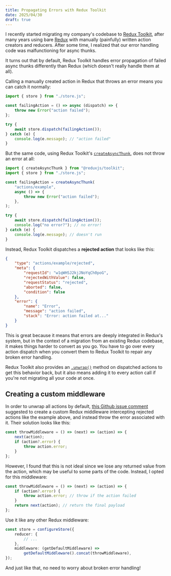 ```yaml
---
title: Propagating Errors with Redux Toolkit
date: 2025/04/30
draft: true
---
```


I recently started migrating my company's codebase to [Redux Toolkit](https://redux-toolkit.js.org/), after many years using bare [Redux](https://redux.js.org/) with manually (painfully) written action creators and reducers. After some time, I realized that our error handling code was malfunctioning for async thunks.

It turns out that by default, Redux Toolkit handles error propagation of failed async thunks differently than Redux (which doesn't really handle them at all).

Calling a manually created action in Redux that throws an error means you can catch it normally:

```js
import { store } from "./store.js";

const failingAction = () => async (dispatch) => {
	throw new Error("action failed");
};

try {
	await store.dispatch(failingAction());
} catch (e) {
	console.log(e.message); // "action failed"
}
```

But the same code, using Redux Toolkit's [`createAsyncThunk`](https://redux-toolkit.js.org/api/createAsyncThunk), does not throw an error at all:

```js
import { createAsyncThunk } from "@reduxjs/toolkit";
import { store } from "./store.js";

const failingAction = createAsyncThunk(
	"actions/example",
	async () => {
		throw new Error("action failed");
	},
);

try {
	await store.dispatch(failingAction());
	console.log("no error?"); // no error!
} catch (e) {
	console.log(e.message); // doesn't run
}
```

Instead, Redux Toolkit dispatches a **rejected action** that looks like this:

```json
{
	"type": "actions/example/rejected",
	"meta": {
		"requestId": "w1qWHSJ2kjJNoYqCh0poG",
		"rejectedWithValue": false,
		"requestStatus": "rejected",
		"aborted": false,
		"condition": false
	},
	"error": {
		"name": "Error",
		"message": "action failed",
		"stack": "Error: action failed at..."
	}
}
```

This is great because it means that errors are deeply integrated in Redux's system, but in the context of a migration from an existing Redux codebase, it makes things harder to convert as you go. You have to go over every action dispatch when you convert them to Redux Toolkit to repair any broken error handling.

Redux Toolkit also provides an [`.unwrap()`](https://redux-toolkit.js.org/api/createAsyncThunk#unwrapping-result-actions) method on dispatched actions to get this behavior back, but it also means adding it to every action call if you're not migrating all your code at once.

## Creating a custom middleware

In order to unwrap all actions by default, [this Github issue comment](https://github.com/reduxjs/redux-toolkit/issues/910#issuecomment-801211740) suggested to create a custom Redux middleware intercepting rejected actions like the example above, and instead throw the error associated with it. Their solution looks like this:

```ts
const throwMiddleware = () => (next) => (action) => {
	next(action);
	if (action?.error) {
		throw action.error;
	}
};
```

However, I found that this is not ideal since we lose any returned value from the action, which may be useful to some parts of the code. Instead, I opted for this middleware:

```ts
const throwMiddleware = () => (next) => (action) => {
	if (action?.error) {
		throw action.error; // throw if the action failed
	}
	return next(action); // return the final payload
};
```

Use it like any other Redux middleware:

```ts
const store = configureStore({
	reducer: {
		// ...
	},
	middleware: (getDefaultMiddleware) =>
		getDefaultMiddleware().concat(throwMiddleware),
});
```

And just like that, no need to worry about broken error handling!
